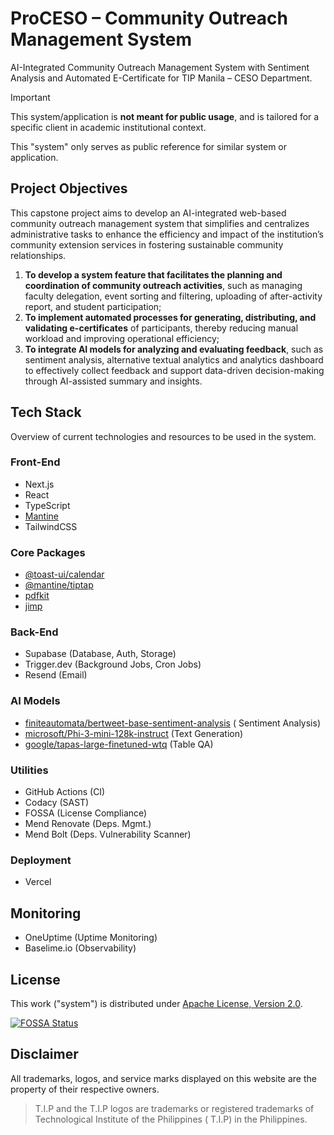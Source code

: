 # ProCESO – Community Outreach Management System

AI-Integrated Community Outreach Management System with Sentiment Analysis and Automated E-Certificate for TIP
Manila – CESO Department.

> [!IMPORTANT]
> This system/application is **not meant for public usage**, and is tailored for a specific client in academic
> institutional context.
>
> This "system" only serves as public reference for similar system or application.

## Project Objectives

This capstone project aims to develop an AI-integrated web-based community outreach management system that simplifies
and centralizes administrative tasks to enhance the efficiency and impact of the institution’s community extension
services in fostering sustainable community relationships.

1. **To develop a system feature that facilitates the planning and coordination of community outreach activities**, such
   as managing faculty delegation, event sorting and filtering, uploading of after-activity report, and student
   participation;
2. **To implement automated processes for generating, distributing, and validating e-certificates** of participants,
   thereby reducing manual workload and improving operational efficiency;
3. **To integrate AI models for analyzing and evaluating feedback**, such as sentiment analysis, alternative textual
   analytics and analytics dashboard to effectively collect feedback and support data-driven decision-making through
   AI-assisted summary and insights.

## Tech Stack

Overview of current technologies and resources to be used in the system.

### Front-End

- Next.js
- React
- TypeScript
- [Mantine](https://mantine.dev/)
- TailwindCSS

### Core Packages

- [@toast-ui/calendar](https://github.com/nhn/tui.calendar/tree/main/apps/react-calendar)
- [@mantine/tiptap](https://mantine.dev/x/tiptap/)
- [pdfkit](https://pdfkit.org/)
- [jimp](https://www.npmjs.com/package/jimp)

### Back-End

- Supabase (Database, Auth, Storage)
- Trigger.dev (Background Jobs, Cron Jobs)
- Resend (Email)

### AI Models

- [finiteautomata/bertweet-base-sentiment-analysis](https://huggingface.co/finiteautomata/bertweet-base-sentiment-analysis) (
  Sentiment Analysis)
- [microsoft/Phi-3-mini-128k-instruct](https://huggingface.co/microsoft/Phi-3-mini-128k-instruct) (Text Generation)
- [google/tapas-large-finetuned-wtq](https://huggingface.co/google/tapas-large-finetuned-wtq) (Table QA)

### Utilities

- GitHub Actions (CI)
- Codacy (SAST)
- FOSSA (License Compliance)
- Mend Renovate (Deps. Mgmt.)
- Mend Bolt (Deps. Vulnerability Scanner)

### Deployment

- Vercel

## Monitoring

- OneUptime (Uptime Monitoring)
- Baselime.io (Observability)

## License

This work ("system") is distributed under [Apache License, Version 2.0](https://opensource.org/license/apache-2-0).

[![FOSSA Status](https://app.fossa.com/api/projects/custom%2B26392%2Fgithub.com%2Fjhdcruz%2FProCESO.svg?type=large&issueType=license)](https://app.fossa.com/projects/custom%2B26392%2Fgithub.com%2Fjhdcruz%2FProCESO?ref=badge_large&issueType=license)

## Disclaimer

All trademarks, logos, and service marks displayed on this website are the property of their respective owners.

> T.I.P and the T.I.P logos are trademarks or registered trademarks of Technological Institute of the Philippines (
> T.I.P) in the Philippines.
